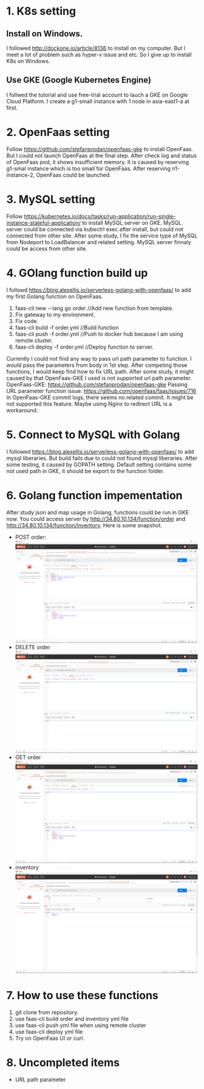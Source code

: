 # 1. K8s setting
## Install on Windows.
I followed http://dockone.io/article/8136 to install on my computer. But I meet a lot of problem such as hyper-v issue and etc. So I give up to install K8s on Windows.
## Use GKE (Google Kubernetes Engine)
I follwed the tutorial and use free-trial account to lauch a GKE on Google Cloud Platform. I create a g1-small instance with 1 node in asia-east1-a at first.
# 2. OpenFaas setting
Follow https://github.com/stefanprodan/openfaas-gke to install OpenFaas. But I could not launch OpenFaas at the final step. After check log and status of OpenFaas pod, it shows insufficient memory. It is caused by reserving g1-smal instance which is too small for OpenFaas. After reserving n1-instance-2, OpenFaas could be launched.
# 3. MySQL setting
Follow https://kubernetes.io/docs/tasks/run-application/run-single-instance-stateful-application/ to install MySQL server on GKE. MySQL server could be connected via kubectrl exec after install, but could not connected from other site. After some study, I fix the service type of MySQL from Nodeport to LoadBalancer and related setting. MySQL server finnaly could be access from other site.
# 4. GOlang function build up
I followd https://blog.alexellis.io/serverless-golang-with-openfaas/ to add my first Golang function on OpenFaas.
  1. faas-cli new --lang go order //Add new function from template.
  2. Fix gateway to my environment.
  3. Fix code.
  4. faas-cli build -f order.yml //Build function
  5. faas-cli push -f order.yml //Push to docker hub because I am using remote cluster.
  6. faas-cli deploy -f order.yml //Deploy function to server.
  
Currently I could not find any way to pass url path parameter to function. I would pass the parameters from body in 1st step. After competing those functions, I would keep find how to fix URL path.
After some study, it might caused by that OpenFaas-GKE I used is not supported url path parameter.
OpenFaas-GKE: https://github.com/stefanprodan/openfaas-gke
Passing URL parameter function issue: https://github.com/openfaas/faas/issues/716
In OpenFaas-GKE commit logs, there seems no related commit. It might be not supported this feature.
Maybe using Nginx to redirect URL is a workaround.

# 5. Connect to MySQL with Golang
I followed https://blog.alexellis.io/serverless-golang-with-openfaas/ to add mysql liberaries. But build fails due to could not found mysql liberaries. After some testing, it caused by GOPATH setting. Default setting contains some not used path in GKE, it should be export to the function folder.
# 6. Golang function impementation
After study json and map usage in Golang, functions could be run in GKE now.
You could access server by http://34.80.10.134/function/order and http://34.80.10.134/function/inventory.
Here is some snapshot.
* POST order:
![image](https://github.com/andychen120/PentiumQuiz/blob/master/pictures/post_order.png)
* DELETE order
![image](https://github.com/andychen120/PentiumQuiz/blob/master/pictures/delete_order.png)
* GET order
![image](https://github.com/andychen120/PentiumQuiz/blob/master/pictures/get_order.png)
* inventory
![image](https://github.com/andychen120/PentiumQuiz/blob/master/pictures/inventory.png)
# 7. How to use these functions
  1. git clone from repository.
  2. use faas-cli build order and inventory yml file
  3. use faas-cli push yml file when using remote cluster
  4. use faas-cli deploy yml file
  5. Try on OpenFaas UI or curl.
# 8. Uncompleted items
* URL path parameter
